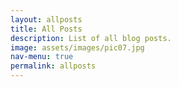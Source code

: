 ```yaml
---
layout: allposts
title: All Posts
description: List of all blog posts.
image: assets/images/pic07.jpg
nav-menu: true
permalink: allposts
---
```


